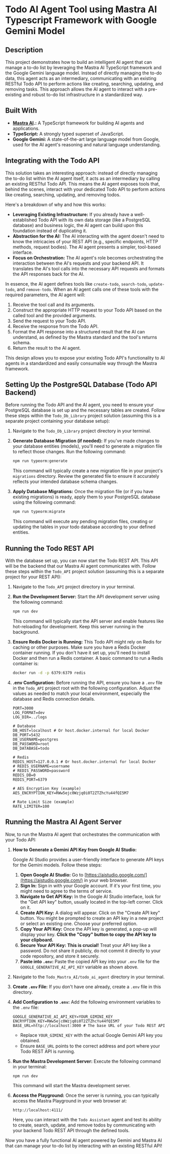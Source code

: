 # Todo AI Agent Tool using Mastra AI Typescript Framework with Google Gemini Model

## Description

This project demonstrates how to build an intelligent AI agent that can manage a to-do list by leveraging the Mastra AI TypeScript framework and the Google Gemini language model. Instead of directly managing the to-do data, this agent acts as an intermediary, communicating with an existing RESTful Todo API to perform actions like creating, searching, updating, and removing tasks. This approach allows the AI agent to interact with a pre-existing and robust to-do list infrastructure in a standardized way.

## Built With

* **[Mastra AI](https://mastra.ai/).:** A TypeScript framework for building AI agents and applications.
* **TypeScript:** A strongly typed superset of JavaScript.
* **Google Gemini:** A state-of-the-art large language model from Google, used for the AI agent's reasoning and natural language understanding.

## Integrating with the Todo API

This solution takes an interesting approach: instead of directly managing the to-do list within the AI agent itself, it acts as an intermediary by calling an existing RESTful Todo API. This means the AI agent exposes tools that, behind the scenes, interact with your dedicated Todo API to perform actions like creating, searching, updating, and removing todos.

Here's a breakdown of why and how this works:

* **Leveraging Existing Infrastructure:** If you already have a well-established Todo API with its own data storage (like a PostgreSQL database) and business logic, the AI agent can build upon this foundation instead of duplicating it.
* **Abstraction for the AI:** The AI interacting with the agent doesn't need to know the intricacies of your REST API (e.g., specific endpoints, HTTP methods, request bodies). The AI agent presents a simpler, tool-based interface.
* **Focus on Orchestration:** The AI agent's role becomes orchestrating the interaction between the AI's requests and your backend API. It translates the AI's tool calls into the necessary API requests and formats the API responses back for the AI.

In essence, the AI agent defines tools like `create-todo`, `search-todo`, `update-todo`, and `remove-todo`. When an AI agent calls one of these tools with the required parameters, the AI agent will:

1.  Receive the tool call and its arguments.
2.  Construct the appropriate HTTP request to your Todo API based on the called tool and the provided arguments.
3.  Send the request to your Todo API.
4.  Receive the response from the Todo API.
5.  Format the API response into a structured result that the AI can understand, as defined by the Mastra standard and the tool's returns schema.
6.  Return the result to the AI agent.

This design allows you to expose your existing Todo API's functionality to AI agents in a standardized and easily consumable way through the Mastra framework.

## Setting Up the PostgreSQL Database (Todo API Backend)

Before running the Todo API and the AI agent, you need to ensure your PostgreSQL database is set up and the necessary tables are created. Follow these steps within the `Todo_Db_Library` project solution (assuming this is a separate project containing your database setup):

1.  Navigate to the `Todo_Db_Library` project directory in your terminal.

2.  **Generate Database Migration (if needed):** If you've made changes to your database entities (models), you'll need to generate a migration file to reflect those changes. Run the following command:

    ```bash
    npm run typeorm:generate
    ```

    This command will typically create a new migration file in your project's `migrations` directory. Review the generated file to ensure it accurately reflects your intended database schema changes.

3.  **Apply Database Migrations:** Once the migration file (or if you have existing migrations) is ready, apply them to your PostgreSQL database using the following command:

    ```bash
    npm run typeorm:migrate
    ```

    This command will execute any pending migration files, creating or updating the tables in your todo database according to your defined entities.

## Running the Todo REST API

With the database set up, you can now start the Todo REST API. This API will be the backend that our Mastra AI agent communicates with. Follow these steps within the `Todo_API` project solution (assuming this is a separate project for your REST API):

1.  Navigate to the `Todo_API` project directory in your terminal.

2.  **Run the Development Server:** Start the API development server using the following command:

    ```bash
    npm run dev
    ```

    This command will typically start the API server and enable features like hot-reloading for development. Keep this server running in the background.

3.  **Ensure Redis Docker is Running:** This Todo API might rely on Redis for caching or other purposes. Make sure you have a Redis Docker container running. If you don't have it set up, you'll need to install Docker and then run a Redis container. A basic command to run a Redis container is:

    ```bash
    docker run -d -p 6379:6379 redis
    ```

4.  **.env Configuration:** Before running the API, ensure you have a `.env` file in the `Todo_API` project root with the following configuration. Adjust the values as needed to match your local environment, especially the database and Redis connection details.

    ```env
    PORT=3000
    LOG_FORMAT=dev
    LOG_DIR=../logs

    # Database
    DB_HOST=localhost # Or host.docker.internal for local Docker
    DB_PORT=5432
    DB_USERNAME=postgres
    DB_PASSWORD=root
    DB_DATABASE=todo

    # Redis
    REDIS_HOST=127.0.0.1 # Or host.docker.internal for local Docker
    # REDIS_USERNAME=username
    # REDIS_PASSWORD=password
    REDIS_DB=0
    REDIS_PORT=6379

    # AES Encryption Key (example)
    AES_ENCRYPTION_KEY=RWw5ejc0Wzjq0i0T2ZTZhcYu44fQI5M7

    # Rate Limit Size (example)
    RATE_LIMITER=100
    ```

## Running the Mastra AI Agent Server

Now, to run the Mastra AI agent that orchestrates the communication with your Todo API:

1.  **How to Generate a Gemini API Key from Google AI Studio:**

    Google AI Studio provides a user-friendly interface to generate API keys for the Gemini models. Follow these steps:

    1.  **Open Google AI Studio:** Go to [https://aistudio.google.com/](https://aistudio.google.com/) in your web browser.
    2.  **Sign In:** Sign in with your Google account. If it's your first time, you might need to agree to the terms of service.
    3.  **Navigate to Get API Key:** In the Google AI Studio interface, look for the "Get API key" button, usually located in the top-left corner. Click on it.
    4.  **Create API Key:** A dialog will appear. Click on the "Create API key" button. You might be prompted to create an API key in a new project or select an existing one. Choose your preferred option.
    5.  **Copy Your API Key:** Once the API key is generated, a pop-up will display your key. **Click the "Copy" button to copy the API key to your clipboard.**
    6.  **Secure Your API Key:** **This is crucial!** Treat your API key like a password. Do not share it publicly, do not commit it directly to your code repository, and store it securely.
    7.  **Paste into `.env`:** Paste the copied API key into your `.env` file for the `GOOGLE_GENERATIVE_AI_API_KEY` variable as shown above.

2.  Navigate to the `Todo_Mastra_AI/todo_ai_agent` directory in your terminal.

3.  **Create `.env` File:** If you don't have one already, create a `.env` file in this directory.

4.  **Add Configuration to `.env`:** Add the following environment variables to the `.env` file:

    ```env
    GOOGLE_GENERATIVE_AI_API_KEY=YOUR_GIMINI_KEY
    ENCRYPTION_KEY=RWw5ejc0Wzjq0i0T2ZTZhcYu44fQI5M7
    BASE_URL=http://localhost:3000 # The base URL of your Todo REST API
    ```

    * Replace `YOUR_GIMINI_KEY` with the actual Google Gemini API key you obtained.
    * Ensure `BASE_URL` points to the correct address and port where your Todo REST API is running.

5.  **Run the Mastra Development Server:** Execute the following command in your terminal:

    ```bash
    npm run dev
    ```

    This command will start the Mastra development server.

6.  **Access the Playground:** Once the server is running, you can typically access the Mastra Playground in your web browser at:

    ```
    http://localhost:4111/
    ```

    Here, you can interact with the `Todo Assistant` agent and test its ability to create, search, update, and remove todos by communicating with your backend Todo REST API through the defined tools.

Now you have a fully functional AI agent powered by Gemini and Mastra AI that can manage your to-do list by interacting with an existing RESTful API!